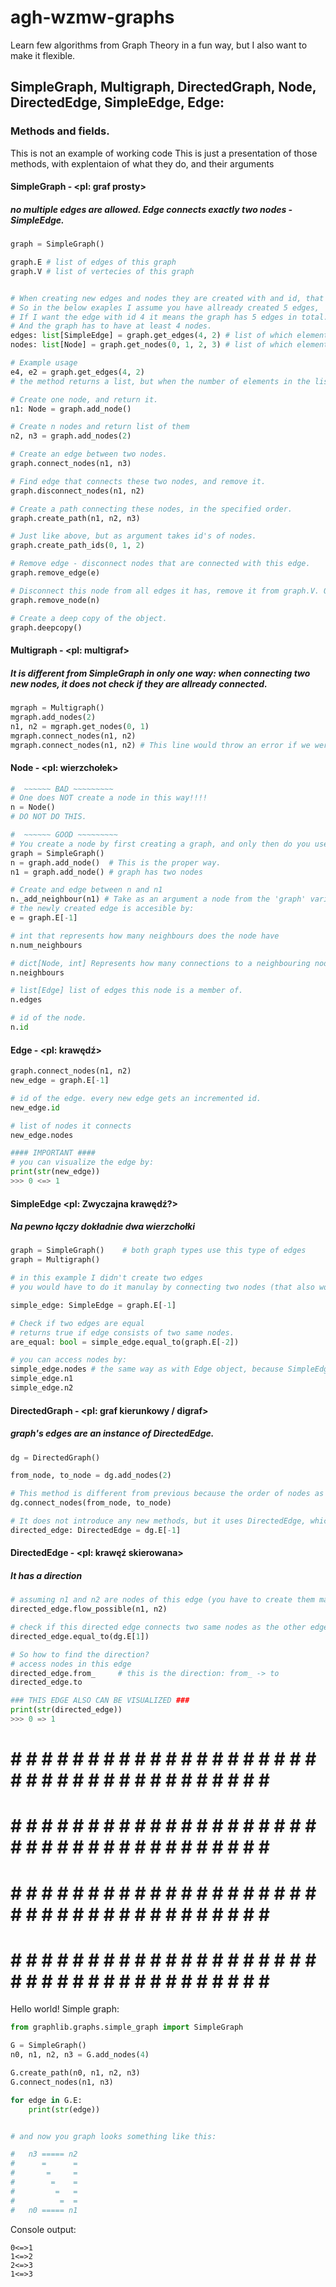 # agh-wzmw-graphs

Learn few algorithms from Graph Theory in a fun way, but I also want to make it flexible.


## SimpleGraph, Multigraph, DirectedGraph, Node, DirectedEdge, SimpleEdge, Edge:
### Methods and fields.


This is not an example of working code
This is just a presentation of those methods, with explentaion of what they do, and their arguments

#### SimpleGraph - <pl: graf prosty> 
##### no multiple edges are allowed. Edge connects exactly two nodes - SimpleEdge.
```py
graph = SimpleGraph()

graph.E # list of edges of this graph
graph.V # list of vertecies of this graph


# When creating new edges and nodes they are created with and id, that starts at 0 for the first node and edge
# So in the below exaples I assume you have allready created 5 edges, 
# If I want the edge with id 4 it means the graph has 5 edges in total.
# And the graph has to have at least 4 nodes.
edges: list[SimpleEdge] = graph.get_edges(4, 2) # list of which elements are objects of class SimpleEdge.
nodes: list[Node] = graph.get_nodes(0, 1, 2, 3) # list of which elements are objects of class Node.

# Example usage
e4, e2 = graph.get_edges(4, 2)
# the method returns a list, but when the number of elements in the list mathes number of variables I want to assign them to they are unpacked and ussigned to them, much like with a tuple.

# Create one node, and return it.
n1: Node = graph.add_node()

# Create n nodes and return list of them
n2, n3 = graph.add_nodes(2)

# Create an edge between two nodes.
graph.connect_nodes(n1, n3)

# Find edge that connects these two nodes, and remove it.
graph.disconnect_nodes(n1, n2)

# Create a path connecting these nodes, in the specified order.
graph.create_path(n1, n2, n3)

# Just like above, but as argument takes id's of nodes.
graph.create_path_ids(0, 1, 2) 

# Remove edge - disconnect nodes that are connected with this edge.
graph.remove_edge(e)

# Disconnect this node from all edges it has, remove it from graph.V. Object is permanently deleted.
graph.remove_node(n)

# Create a deep copy of the object.
graph.deepcopy()
```

#### Multigraph - <pl: multigraf> 
##### It is different from SimpleGraph in only one way: when connecting two new nodes, it does not check if they are allready connected.

```py
mgraph = Multigraph()
mgraph.add_nodes(2)
n1, n2 = mgraph.get_nodes(0, 1)
mgraph.connect_nodes(n1, n2)
mgraph.connect_nodes(n1, n2) # This line would throw an error if we were working with a SimpleGraph, but it wont, beacuse Multigraph allows multiple edges between two same nodes.
```


#### Node - <pl: wierzchołek>

```py
#  ~~~~~~ BAD ~~~~~~~~~
# One does NOT create a node in this way!!!!
n = Node()
# DO NOT DO THIS.

#  ~~~~~~ GOOD ~~~~~~~~~
# You create a node by first creating a graph, and only then do you use an appropriate method on this graph to create a Node associated with this graph.
graph = SimpleGraph()
n = graph.add_node()  # This is the proper way.
n1 = graph.add_node() # graph has two nodes

# Create and edge between n and n1
n._add_neighbour(n1) # Take as an argument a node from the 'graph' variable
# the newly created edge is accesible by:
e = graph.E[-1]

# int that represents how many neighbours does the node have
n.num_neighbours

# dict[Node, int] Represents how many connections to a neighbouring node this node has.
n.neighbours

# list[Edge] list of edges this node is a member of.
n.edges

# id of the node.
n.id
```

#### Edge - <pl: krawędź>
```py
graph.connect_nodes(n1, n2)
new_edge = graph.E[-1]

# id of the edge. every new edge gets an incremented id.
new_edge.id

# list of nodes it connects
new_edge.nodes

#### IMPORTANT ####
# you can visualize the edge by:
print(str(new_edge))
>>> 0 <=> 1
```

#### SimpleEdge <pl: Zwyczajna krawędź?> 
##### Na pewno łączy dokładnie dwa wierzchołki

```py
graph = SimpleGraph()    # both graph types use this type of edges
graph = Multigraph()

# in this example I didn't create two edges
# you would have to do it manulay by connecting two nodes (that also would have to be created)

simple_edge: SimpleEdge = graph.E[-1]

# Check if two edges are equal
# returns true if edge consists of two same nodes.
are_equal: bool = simple_edge.equal_to(graph.E[-2])

# you can access nodes by:
simple_edge.nodes # the same way as with Edge object, because SimpleEdge is a child of Edge.
simple_edge.n1
simple_edge.n2
```


#### DirectedGraph - <pl: graf kierunkowy / digraf>
##### graph's edges are an instance of DirectedEdge.
```py
dg = DirectedGraph()

from_node, to_node = dg.add_nodes(2)

# This method is different from previous because the order of nodes as arugments is important
dg.connect_nodes(from_node, to_node)

# It does not introduce any new methods, but it uses DirectedEdge, which has different
directed_edge: DirectedEdge = dg.E[-1]
```


#### DirectedEdge - <pl: krawęź skierowana>
##### It has a direction
```py
# assuming n1 and n2 are nodes of this edge (you have to create them manulay in you code)
directed_edge.flow_possible(n1, n2) 

# check if this directed edge connects two same nodes as the other edge and if they have the same flow direction
directed_edge.equal_to(dg.E[1])     

# So how to find the direction?
# access nodes in this edge
directed_edge.from_     # this is the direction: from_ -> to
directed_edge.to

### THIS EDGE ALSO CAN BE VISUALIZED ###
print(str(directed_edge))
>>> 0 => 1

```


# # # # # # # # # # # # # # # # # # # # # # # # # # # # # # # # # # # # # # #
# # # # # # # # # # # # # # # # # # # # # # # # # # # # # # # # # # # # # # #
# # # # # # # # # # # # # # # # # # # # # # # # # # # # # # # # # # # # # # #
# # # # # # # # # # # # # # # # # # # # # # # # # # # # # # # # # # # # # # #
Hello world! Simple graph:

```py
from graphlib.graphs.simple_graph import SimpleGraph

G = SimpleGraph()
n0, n1, n2, n3 = G.add_nodes(4)

G.create_path(n0, n1, n2, n3)
G.connect_nodes(n1, n3)

for edge in G.E:
    print(str(edge))


# and now you graph looks something like this:

#   n3 ===== n2
#      =      =
#       =     =
#        =    =
#         =   =
#          =  =
#   n0 ===== n1
```

Console output:
```
0<=>1
1<=>2
2<=>3
1<=>3
```